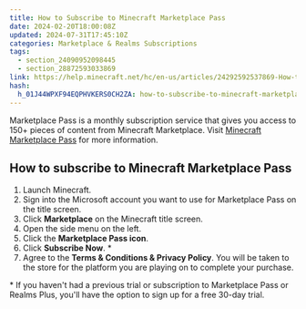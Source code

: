 ```yaml
---
title: How to Subscribe to Minecraft Marketplace Pass
date: 2024-02-20T18:00:08Z
updated: 2024-07-31T17:45:10Z
categories: Marketplace & Realms Subscriptions
tags:
  - section_24090952098445
  - section_28872593033869
link: https://help.minecraft.net/hc/en-us/articles/24292592537869-How-to-Subscribe-to-Minecraft-Marketplace-Pass
hash:
  h_01J44WPXF94EQPHVKERS0CH2ZA: how-to-subscribe-to-minecraft-marketplace-pass
---
```


Marketplace Pass is a monthly subscription service that gives you access to 150+ pieces of content from Minecraft Marketplace. Visit [Minecraft Marketplace Pass](https://www.minecraft.net/en-us/marketplace/marketplace-pass) for more information.

## **How to subscribe to Minecraft Marketplace Pass**

1.  Launch Minecraft.
2.  Sign into the Microsoft account you want to use for Marketplace Pass on the title screen.
3.  Click **Marketplace** on the Minecraft title screen.
4.  Open the side menu on the left.
5.  Click the **Marketplace Pass icon**.
6.  Click **Subscribe Now**. \*
7.  Agree to the **Terms & Conditions & Privacy Policy**. You will be taken to the store for the platform you are playing on to complete your purchase.

\* If you haven't had a previous trial or subscription to Marketplace Pass or Realms Plus, you'll have the option to sign up for a free 30-day trial.
